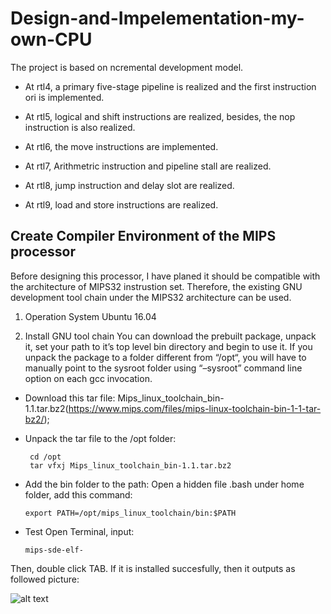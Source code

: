 # Design-and-Impelementation-my-own-CPU


The project is based on ncremental development model.

- At rtl4, a primary five-stage pipeline is realized and the first instruction ori is implemented.

- At rtl5, logical and shift instructions are realized, besides, the nop instruction is also realized.

- At rtl6, the move instructions are implemented.

- At rtl7, Arithmetric instruction and pipeline stall are realized.

- At rtl8, jump instruction and delay slot are realized.

- At rtl9, load and store instructions are realized.


## Create Compiler Environment of the MIPS processor

Before designing this processor, I have planed it should be compatible with the architecture of MIPS32 instrustion set. Therefore, the existing GNU development tool chain under the MIPS32 architecture can be used.

1. Operation System
Ubuntu 16.04

2. Install GNU tool chain
You can download the prebuilt package, unpack it, set your path to it’s top level bin directory and begin to use it. If you unpack the package to a folder different from “/opt“, you will have to manually point to the sysroot folder using “–sysroot” command line option on each gcc invocation.

 - Download this tar file: Mips_linux_toolchain_bin-1.1.tar.bz2(https://www.mips.com/files/mips-linux-toolchain-bin-1-1-tar-bz2/);
 - Unpack the tar file to the /opt folder:
 
        cd /opt
        tar vfxj Mips_linux_toolchain_bin-1.1.tar.bz2
         
 - Add the bin folder to the path:
 Open a hidden file .bash under home folder, add this command:
 
       export PATH=/opt/mips_linux_toolchain/bin:$PATH
     
- Test
Open Terminal, input:

      mips-sde-elf-

Then, double click TAB. If it is installed succesfully, then it outputs as followed picture: 
                
![alt text](https://github.com/MX-Liu/Design-and-Impelementation-my-own-CPU/tree/master/pictures/mips_compiler_test.png)           
 
      

 









